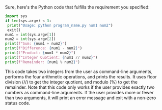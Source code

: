 Sure, here's the Python code that fulfills the requirement you specified:
```python
import sys
if len(sys.argv) < 3:
 print("Usage: python program_name.py num1 num2")
 exit()
num1 = int(sys.argv[1])
num2 = int(sys.argv[2])
print(f"Sum: {num1 + num2}")
print(f"Difference: {num1 - num2}")
print(f"Product: {num1 * num2}")
print(f"Integer Quotient: {num1 // num2}")
print(f"Remainder: {num1 % num2}")
```
This code takes two integers from the user as command-line arguments, performs the four arithmetic operations, and prints the results. It uses floor division (//) to get the integer quotient, and modulo (%) to get the remainder.
Note that this code only works if the user provides exactly two numbers as command-line arguments. If the user provides more or fewer than two arguments, it will print an error message and exit with a non-zero status code.

